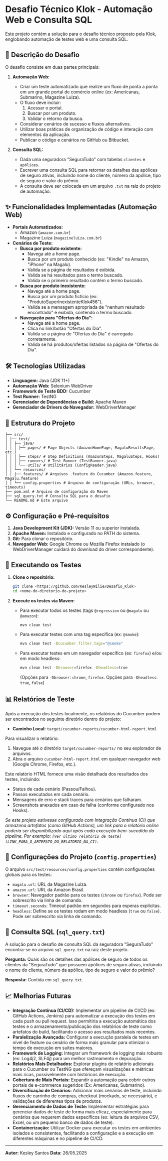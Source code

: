 # Desafio Técnico Klok - Automação Web e Consulta SQL

Este projeto contém a solução para o desafio técnico proposto pela Klok, englobando automação de testes web e uma consulta SQL.

## 📝 Descrição do Desafio

O desafio consiste em duas partes principais:

1.  **Automação Web:**
    *   Criar um teste automatizado que realize um fluxo de ponta a ponta em um grande portal de comércio online (ex: Americanas, Submarino, Magazine Luiza).
    *   O fluxo deve incluir:
        1.  Acessar o portal.
        2.  Buscar por um produto.
        3.  Validar o retorno da busca.
    *   Considerar cenários de sucesso e fluxos alternativos.
    *   Utilizar boas práticas de organização de código e interação com elementos da aplicação.
    *   Publicar o código e cenários no GitHub ou Bitbucket.

2.  **Consulta SQL:**
    *   Dada uma seguradora "SeguraTudo" com tabelas `clientes` e `apólices`.
    *   Escrever uma consulta SQL para retornar os detalhes das apólices de seguro ativas, incluindo nome do cliente, número da apólice, tipo de seguro e valor do prêmio.
    *   A consulta deve ser colocada em um arquivo `.txt` na raiz do projeto de automação.

## ✨ Funcionalidades Implementadas (Automação Web)

*   **Portais Automatizados:**
    *   Amazon (`amazon.com.br`)
    *   Magazine Luiza (`magazineluiza.com.br`)
*   **Cenários de Teste:**
    *   **Busca por produto existente:**
        *   Navega até a home page.
        *   Busca por um produto conhecido (ex: "Kindle" na Amazon, "iPhone" na Magalu).
        *   Valida se a página de resultados é exibida.
        *   Valida se há resultados para o termo buscado.
        *   Valida se o primeiro resultado contém o termo buscado.
    *   **Busca por produto inexistente:**
        *   Navega até a home page.
        *   Busca por um produto fictício (ex: "ProdutoSuperInexistenteKlok456").
        *   Valida se a mensagem apropriada de "nenhum resultado encontrado" é exibida, contendo o termo buscado.
    *   **Navegação para "Ofertas do Dia":**
        *   Navega até a home page.
        *   Clica no link/botão "Ofertas do Dia".
        *   Valida se a página de "Ofertas do Dia" é carregada corretamente.
        *   Valida se há produtos/ofertas listados na página de "Ofertas do Dia".

## 🛠️ Tecnologias Utilizadas

*   **Linguagem:** Java (JDK 11+)
*   **Automação Web:** Selenium WebDriver
*   **Framework de Teste BDD:** Cucumber
*   **Test Runner:** TestNG
*   **Gerenciador de Dependências e Build:** Apache Maven
*   **Gerenciador de Drivers do Navegador:** WebDriverManager

## 📂 Estrutura do Projeto
```.
├── src/
│ ├── test/
│ │ ├── java/
│ │ │ ├── pages/ # Page Objects (AmazonHomePage, MagaluResultsPage, etc.)
│ │ │ ├── steps/ # Step Definitions (AmazonSteps, MagaluSteps, Hooks)
│ │ │ ├── runners/ # Test Runner (TestRunner.java)
│ │ │ └── utils/ # Utilitários (ConfigReader.java)
│ │ └── resources/
│ │ ├── features/ # Arquivos .feature do Cucumber (Amazon.feature, Magalu.feature)
│ │ └── config.properties # Arquivo de configuração (URLs, browser, timeouts)
├── pom.xml # Arquivo de configuração do Maven
├── sql_query.txt # Consulta SQL para o desafio
└── README.md # Este arquivo
```
## ⚙️ Configuração e Pré-requisitos

1.  **Java Development Kit (JDK):** Versão 11 ou superior instalada.
2.  **Apache Maven:** Instalado e configurado no PATH do sistema.
3.  **Git:** Para clonar o repositório.
4.  **Navegador Web:** Google Chrome ou Mozilla Firefox instalado (o WebDriverManager cuidará do download do driver correspondente).

## 🚀 Executando os Testes

1.  **Clone o repositório:**
    ```bash
    git clone <https://github.com/KesleyWilie/Desafio_Klok>
    cd <nome-do-diretorio-do-projeto>
    ```

2.  **Execute os testes via Maven:**
    *   Para executar todos os testes (tags `@regression` ou `@magalu` ou `@amazon`):
        ```bash
        mvn clean test
        ```
    *   Para executar testes com uma tag específica (ex: `@smoke`):
        ```bash
        mvn clean test -Dcucumber.filter.tags="@smoke"
        ```
    *   Para executar testes em um navegador específico (ex: `firefox`) e/ou em modo headless:
        ```bash
        mvn clean test -Dbrowser=firefox -Dheadless=true
        ```
        (Opções para `-Dbrowser`: `chrome`, `firefox`. Opções para `-Dheadless`: `true`, `false`)

## 📊 Relatórios de Teste

Após a execução dos testes localmente, os relatórios do Cucumber podem ser encontrados no seguinte diretório dentro do projeto:

*   **Caminho Local:** `target/cucumber-reports/cucumber-html-report.html`

Para visualizar o relatório:
1.  Navegue até o diretório `target/cucumber-reports/` no seu explorador de arquivos.
2.  Abra o arquivo `cucumber-html-report.html` em qualquer navegador web (Google Chrome, Firefox, etc.).

Este relatório HTML fornece uma visão detalhada dos resultados dos testes, incluindo:
*   Status de cada cenário (Passou/Falhou).
*   Passos executados em cada cenário.
*   Mensagens de erro e stack traces para cenários que falharam.
*   Screenshots anexados em caso de falha (conforme configurado nos Hooks).

*Se este projeto estivesse configurado com Integração Contínua (CI) que armazena artefatos (como GitHub Actions), um link para o relatório online poderia ser disponibilizado aqui após cada execução bem-sucedida do pipeline. Por exemplo: `[Ver último relatório de teste](LINK_PARA_O_ARTEFATO_DO_RELATORIO_NA_CI)`.*


## 🔧 Configurações do Projeto (`config.properties`)

O arquivo `src/test/resources/config.properties` contém configurações globais para os testes:

*   `magalu.url`: URL da Magazine Luiza.
*   `amazon.url`: URL da Amazon Brasil.
*   `browser`: Navegador padrão para os testes (`chrome` ou `firefox`). Pode ser sobrescrito via linha de comando.
*   `timeout.seconds`: Timeout padrão em segundos para esperas explícitas.
*   `headless`: Define se os testes rodam em modo headless (`true` ou `false`). Pode ser sobrescrito via linha de comando.

## 📄 Consulta SQL (`sql_query.txt`)

A solução para o desafio de consulta SQL da seguradora "SeguraTudo" encontra-se no arquivo `sql_query.txt` na raiz deste projeto.

**Pergunta:** Quais são os detalhes das apólices de seguro de todos os clientes da "SeguraTudo" que possuem apólices de seguro ativas, incluindo o nome do cliente, número da apólice, tipo de seguro e valor do prêmio?

**Resposta:** Contida em `sql_query.txt`.

## 📈 Melhorias Futuras

*   **Integração Contínua (CI/CD):** Implementar um pipeline de CI/CD (ex: GitHub Actions, Jenkins) para automatizar a execução dos testes em cada push ou pull request. Isso permitiria a execução automática dos testes e o armazenamento/publicação dos relatórios de teste como artefatos do build, facilitando o acesso aos resultados mais recentes.
*   **Paralelização Avançada:** Configurar a execução paralela de testes em nível de feature ou cenário de forma mais granular para otimizar o tempo de execução em suítes maiores.
*   **Framework de Logging:** Integrar um framework de logging mais robusto (ex: Log4j2, SLF4j) para um melhor rastreamento e depuração.
*   **Relatórios Mais Detalhados:** Explorar plugins de relatório adicionais para o Cucumber ou TestNG que ofereçam visualizações e métricas mais ricas, possivelmente com históricos de execução.
*   **Cobertura de Mais Portais:** Expandir a automação para cobrir outros portais de e-commerce sugeridos (Ex: Americanas, Submarino).
*   **Diversificação de Cenários:** Adicionar mais cenários de teste, incluindo fluxos de carrinho de compras, checkout (mockado, se necessário), e validações de diferentes tipos de produtos.
*   **Gerenciamento de Dados de Teste:** Implementar estratégias para gerenciar dados de teste de forma mais eficaz, especialmente para cenários que requerem dados específicos (ex: leitura de arquivos CSV, Excel, ou um pequeno banco de dados de teste).
*   **Containerização:** Utilizar Docker para executar os testes em ambientes isolados e consistentes, facilitando a configuração e a execução em diferentes máquinas e no pipeline de CI/CD.

---
**Autor:** Kesley Santos
**Data:** 26/05.2025
